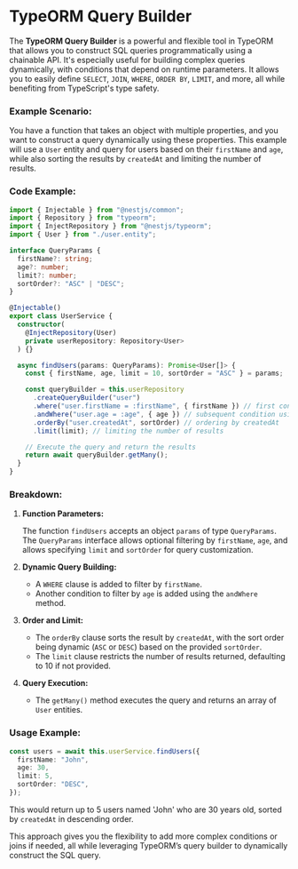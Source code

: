 # TypeORM Query Builder

The **TypeORM Query Builder** is a powerful and flexible tool in TypeORM that allows you to construct SQL queries programmatically using a chainable API. It's especially useful for building complex queries dynamically, with conditions that depend on runtime parameters. It allows you to easily define `SELECT`, `JOIN`, `WHERE`, `ORDER BY`, `LIMIT`, and more, all while benefiting from TypeScript's type safety.

### Example Scenario:

You have a function that takes an object with multiple properties, and you want to construct a query dynamically using these properties. This example will use a `User` entity and query for users based on their `firstName` and `age`, while also sorting the results by `createdAt` and limiting the number of results.

### Code Example:

```typescript
import { Injectable } from "@nestjs/common";
import { Repository } from "typeorm";
import { InjectRepository } from "@nestjs/typeorm";
import { User } from "./user.entity";

interface QueryParams {
  firstName?: string;
  age?: number;
  limit?: number;
  sortOrder?: "ASC" | "DESC";
}

@Injectable()
export class UserService {
  constructor(
    @InjectRepository(User)
    private userRepository: Repository<User>
  ) {}

  async findUsers(params: QueryParams): Promise<User[]> {
    const { firstName, age, limit = 10, sortOrder = "ASC" } = params;

    const queryBuilder = this.userRepository
      .createQueryBuilder("user")
      .where("user.firstName = :firstName", { firstName }) // first condition using 'where'
      .andWhere("user.age = :age", { age }) // subsequent condition using 'andWhere'
      .orderBy("user.createdAt", sortOrder) // ordering by createdAt
      .limit(limit); // limiting the number of results

    // Execute the query and return the results
    return await queryBuilder.getMany();
  }
}
```

### Breakdown:

1. **Function Parameters:**

   The function `findUsers` accepts an object `params` of type `QueryParams`. The `QueryParams` interface allows optional filtering by `firstName`, `age`, and allows specifying `limit` and `sortOrder` for query customization.

2. **Dynamic Query Building:**

   - A `WHERE` clause is added to filter by `firstName`.
   - Another condition to filter by `age` is added using the `andWhere` method.

3. **Order and Limit:**

   - The `orderBy` clause sorts the result by `createdAt`, with the sort order being dynamic (`ASC` or `DESC`) based on the provided `sortOrder`.
   - The `limit` clause restricts the number of results returned, defaulting to 10 if not provided.

4. **Query Execution:**
   - The `getMany()` method executes the query and returns an array of `User` entities.

### Usage Example:

```typescript
const users = await this.userService.findUsers({
  firstName: "John",
  age: 30,
  limit: 5,
  sortOrder: "DESC",
});
```

This would return up to 5 users named 'John' who are 30 years old, sorted by `createdAt` in descending order.

This approach gives you the flexibility to add more complex conditions or joins if needed, all while leveraging TypeORM’s query builder to dynamically construct the SQL query.
